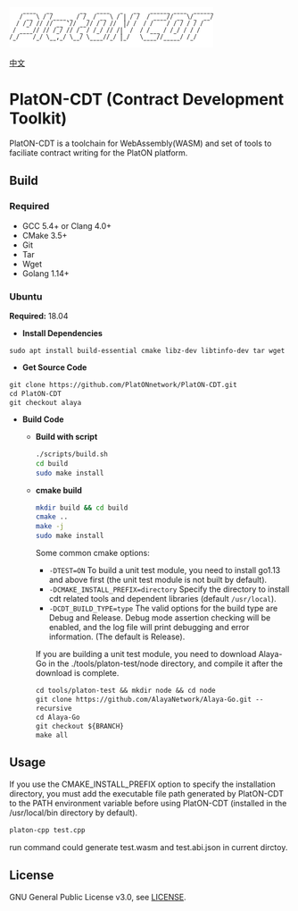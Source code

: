 ![logo](./docs/images/platon-cdt-logo.png)

[中文](./README_cn.md)

# PlatON-CDT (Contract Development Toolkit)

PlatON-CDT is a toolchain for WebAssembly(WASM) and set of tools to faciliate
contract writing for the PlatON platform.

## Build

### Required

- GCC 5.4+ or Clang 4.0+
- CMake 3.5+
- Git
- Tar
- Wget
- Golang 1.14+

### Ubuntu

**Required:** 18.04

- **Install Dependencies**

``` shell
sudo apt install build-essential cmake libz-dev libtinfo-dev tar wget
```

- **Get Source Code**

```shell
git clone https://github.com/PlatONnetwork/PlatON-CDT.git
cd PlatON-CDT
git checkout alaya
```

- **Build Code**

  - **Build with script**

    ``` sh
    ./scripts/build.sh
    cd build
    sudo make install
    ```

  - **cmake build**

    ``` sh
    mkdir build && cd build
    cmake ..
    make -j
    sudo make install
    ```

    Some common cmake options:
    - `-DTEST=ON` To build a unit test module, you need to install go1.13 and above first (the unit test module is not built by default).
    - `-DCMAKE_INSTALL_PREFIX=directory` Specify the directory to install cdt related tools and dependent libraries (default `/usr/local`).
    - `-DCDT_BUILD_TYPE=type` The valid options for the build type are Debug and Release. Debug mode assertion checking will be enabled, and the log file will print debugging and error information. (The default is Release).

    If you are building a unit test module, you need to download Alaya-Go in the ./tools/platon-test/node directory, and compile it after the download is complete.

    ```shell
    cd tools/platon-test && mkdir node && cd node
    git clone https://github.com/AlayaNetwork/Alaya-Go.git --recursive
    cd Alaya-Go
    git checkout ${BRANCH}
    make all
    ```

## Usage

If you use the CMAKE_INSTALL_PREFIX option to specify the installation directory, you must add the executable file path generated by PlatON-CDT to the PATH environment variable before using PlatON-CDT (installed in the /usr/local/bin directory by default).

``` bash
platon-cpp test.cpp
```

run command could generate test.wasm and test.abi.json in current dirctoy.

## License

GNU General Public License v3.0, see [LICENSE](https://github.com/PlatONnetwork/PlatON-CDT/blob/master/LICENSE).

